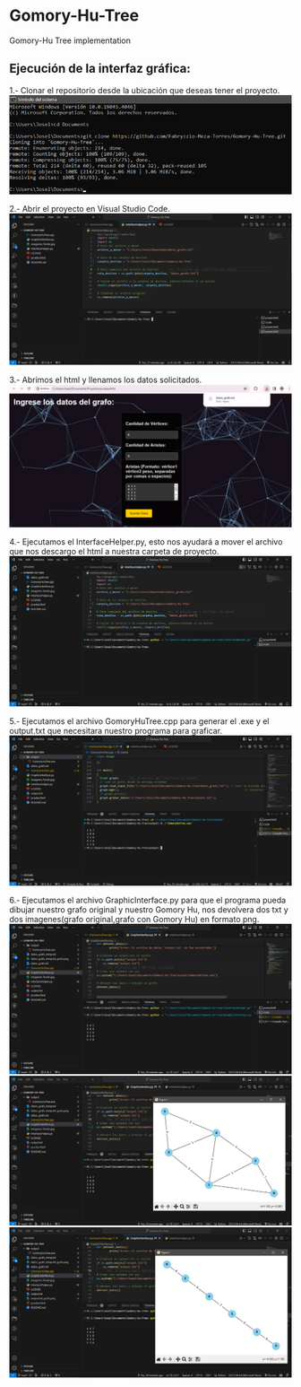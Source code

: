 # Gomory-Hu-Tree
Gomory-Hu Tree implementation
## Ejecución de la interfaz gráfica:
1.- Clonar el repositorio desde la ubicación que deseas tener el proyecto.
![](Imagenes/paso1.png)


2.- Abrir el proyecto en Visual Studio Code.
![](Imagenes/paso2.png)

3.- Abrimos el html y llenamos los datos solicitados.
![](Imagenes/paso3.png)

4.- Ejecutamos el InterfaceHelper.py, esto nos ayudará a mover el archivo que nos descargo el html a nuestra carpeta de proyecto.
![](Imagenes/paso4.png)

5.- Ejecutamos el archivo GomoryHuTree.cpp para generar el .exe y el output.txt que necesitara nuestro programa para graficar.
![](Imagenes/paso5.png)

6.- Ejecutamos el archivo GraphicInterface.py para que el programa pueda dibujar nuestro grafo original y nuestro Gomory Hu, nos devolvera dos txt y dos imagenes(grafo original,grafo con Gomory Hu) en formato png.
![](Imagenes/paso6.png)
![](Imagenes/paso6_1.png)
![](Imagenes/paso6_2.png)




